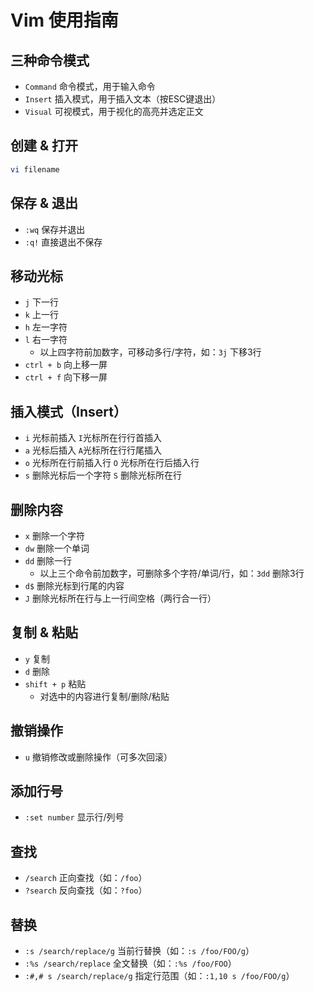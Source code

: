 # Vim 使用指南

## 三种命令模式

- `Command` 命令模式，用于输入命令
- `Insert` 插入模式，用于插入文本（按ESC键退出）
- `Visual` 可视模式，用于视化的高亮并选定正文

## 创建 & 打开

```sh
vi filename
```

## 保存 & 退出

- `:wq` 保存并退出
- `:q!` 直接退出不保存

## 移动光标

- `j` 下一行
- `k` 上一行
- `h` 左一字符
- `l` 右一字符
  - 以上四字符前加数字，可移动多行/字符，如：`3j` 下移3行
- `ctrl + b` 向上移一屏
- `ctrl + f` 向下移一屏

## 插入模式（Insert）

- `i` 光标前插入 `I`光标所在行行首插入
- `a` 光标后插入 `A`光标所在行行尾插入
- `o` 光标所在行前插入行 `O` 光标所在行后插入行
- `s` 删除光标后一个字符 `S` 删除光标所在行

## 删除内容

- `x` 删除一个字符
- `dw` 删除一个单词
- `dd` 删除一行
  - 以上三个命令前加数字，可删除多个字符/单词/行，如：`3dd` 删除3行
- `d$` 删除光标到行尾的内容
- `J` 删除光标所在行与上一行间空格（两行合一行）

## 复制 & 粘贴

- `y` 复制
- `d` 删除
- `shift + p` 粘贴
  - 对选中的内容进行复制/删除/粘贴

## 撤销操作

- `u` 撤销修改或删除操作（可多次回滚）

## 添加行号

- `:set number` 显示行/列号

## 查找

- `/search` 正向查找（如：`/foo`）  
- `?search` 反向查找（如：`?foo`）

## 替换

- `:s /search/replace/g` 当前行替换（如：`:s /foo/FOO/g`）  
- `:%s /search/replace` 全文替换（如：`:%s /foo/FOO`）  
- `:#,# s /search/replace/g` 指定行范围（如：`:1,10 s /foo/FOO/g`）
